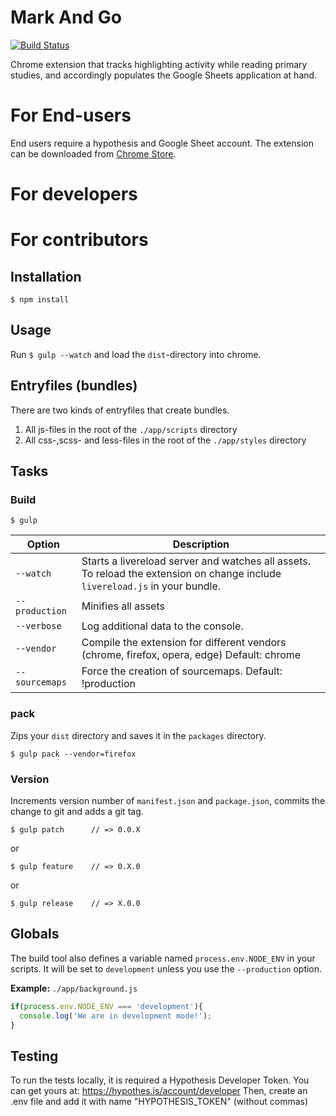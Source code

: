 # Mark And Go
[![Build Status](https://travis-ci.com/haritzmedina/correctAndGo.svg?token=iYaEys7GiGsu2prhEJWx&branch=master)](https://travis-ci.com/haritzmedina/correctAndGo)

Chrome extension that tracks highlighting activity while reading primary studies, and accordingly populates the Google Sheets application at hand.

# For End-users

End users require a hypothesis and Google Sheet account. The extension can be downloaded from [Chrome Store](https://chrome.google.com/webstore/detail/highlightgo/bihmalipgnlomidlpekdnoohiejppfmo).

# For developers


# For contributors


## Installation

	$ npm install

## Usage

Run `$ gulp --watch` and load the `dist`-directory into chrome.

## Entryfiles (bundles)

There are two kinds of entryfiles that create bundles.

1. All js-files in the root of the `./app/scripts` directory
2. All css-,scss- and less-files in the root of the `./app/styles` directory

## Tasks

### Build

    $ gulp


| Option         | Description                                                                                                                                           |
|----------------|-------------------------------------------------------------------------------------------------------------------------------------------------------|
| `--watch`      | Starts a livereload server and watches all assets. <br>To reload the extension on change include `livereload.js` in your bundle.                      |
| `--production` | Minifies all assets                                                                                                                                   |
| `--verbose`    | Log additional data to the console.                                                                                                                   |
| `--vendor`     | Compile the extension for different vendors (chrome, firefox, opera, edge)  Default: chrome                                                                 |
| `--sourcemaps` | Force the creation of sourcemaps. Default: !production                                                                                                |


### pack

Zips your `dist` directory and saves it in the `packages` directory.

    $ gulp pack --vendor=firefox

### Version

Increments version number of `manifest.json` and `package.json`,
commits the change to git and adds a git tag.


    $ gulp patch      // => 0.0.X

or

    $ gulp feature    // => 0.X.0

or

    $ gulp release    // => X.0.0


## Globals

The build tool also defines a variable named `process.env.NODE_ENV` in your scripts. It will be set to `development` unless you use the `--production` option.


**Example:** `./app/background.js`

```javascript
if(process.env.NODE_ENV === 'development'){
  console.log('We are in development mode!');
}
```

## Testing

To run the tests locally, it is required a Hypothesis Developer Token. You can get yours at: https://hypothes.is/account/developer
Then, create an .env file and add it with name "HYPOTHESIS_TOKEN" (without commas)




